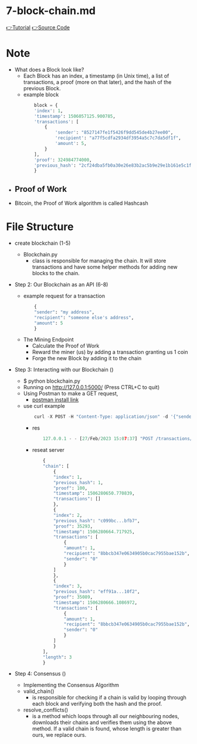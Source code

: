 # 7-block-chain.md

[👉Tutorial](https://hackernoon.com/learn-blockchains-by-building-one-117428612f46) [👉Source Code](https://github.com/dvf/blockchain?ref=hackernoon.com)


# Note
- What does a Block look like?
    - Each Block has an index, a timestamp (in Unix time), a list of transactions, a proof (more on that later), and the hash of the previous Block.
    - example block
        ```python
            block = {
            'index': 1,
            'timestamp': 1506057125.900785,
            'transactions': [
                {
                    'sender': "8527147fe1f5426f9dd545de4b27ee00",
                    'recipient': "a77f5cdfa2934df3954a5c7c7da5df1f",
                    'amount': 5,
                }
            ],
            'proof': 324984774000,
            'previous_hash': "2cf24dba5fb0a30e26e83b2ac5b9e29e1b161e5c1fa7425e73043362938b9824"
            }
        ```
- Proof of Work
    - 
- Bitcoin, the Proof of Work algorithm is called Hashcash


# File Structure
- create blockchain (1-5)
    - Blockchain.py
        - class is responsible for managing the chain. It will store transactions and have some helper methods for adding new blocks to the chain. 
- Step 2: Our Blockchain as an API (6-8)
    - example request for a transaction
        ```python
            {
            "sender": "my address",
            "recipient": "someone else's address",
            "amount": 5
            }
        ```
    - The Mining Endpoint
        - Calculate the Proof of Work
        - Reward the miner (us) by adding a transaction granting us 1 coin
        - Forge the new Block by adding it to the chain
- Step 3: Interacting with our Blockchain ()
    - $ python blockchain.py
    * Running on http://127.0.0.1:5000/ (Press CTRL+C to quit)
    - Using Postman to make a GET request,
        - [postman install link]()
    - use curl example
        ```python
            curl -X POST -H "Content-Type: application/json" -d '{"sender": "d4ee26eee15148ee92c6cd394edd974e", "recipient": "someone-other-address", "amount": 5 }' "http://localhost:5000/transactions/new"
        ```
        - res
            ```python
                127.0.0.1 - - [27/Feb/2023 15:07:37] "POST /transactions/new HTTP/1.1" 201 -
            ```
        - reseat server
            ```python
                {
                "chain": [
                    {
                    "index": 1,
                    "previous_hash": 1,
                    "proof": 100,
                    "timestamp": 1506280650.770839,
                    "transactions": []
                    },
                    {
                    "index": 2,
                    "previous_hash": "c099bc...bfb7",
                    "proof": 35293,
                    "timestamp": 1506280664.717925,
                    "transactions": [
                        {
                        "amount": 1,
                        "recipient": "8bbcb347e0634905b0cac7955bae152b",
                        "sender": "0"
                        }
                    ]
                    },
                    {
                    "index": 3,
                    "previous_hash": "eff91a...10f2",
                    "proof": 35089,
                    "timestamp": 1506280666.1086972,
                    "transactions": [
                        {
                        "amount": 1,
                        "recipient": "8bbcb347e0634905b0cac7955bae152b",
                        "sender": "0"
                        }
                    ]
                    }
                ],
                "length": 3
                }
            ```


- Step 4: Consensus ()
    - Implementing the Consensus Algorithm
    - valid_chain()
        - is responsible for checking if a chain is valid by looping through each block and verifying both the hash and the proof.
    - resolve_conflicts()
        - is a method which loops through all our neighbouring nodes, downloads their chains and verifies them using the above method. If a valid chain is found, whose length is greater than ours, we replace ours.